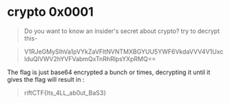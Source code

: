 # crypto 0x0001
> Do you want to know an insider's secret about crypto? try to decrypt this-

> V1RJeGMySlhVa1pVYkZaVFltNVNTMXBGYUU5YWF6VkdaVVV4V1UxclduQlVWV2hYVFVabmQxTnRhRlpsYXpRMQ==

The flag is just base64 encrypted a bunch or times, decrypting it until it gives the flag will result in :

> riftCTF{Its_4LL_ab0ut_BaS3}